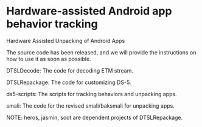 # Hardware-assisted Android app behavior tracking
Hardware Assisted Unpacking of Android Apps

The source code has been released, and we will provide the instructions on how to use it as soon as possible.

DTSLDecode: The code for decoding ETM stream.

DTSLRepackage: The code for customizing DS-5.

ds5-scripts: The scripts for tracking behaviors and unpacking apps.

smali: The code for the revised smali/baksmali for unpacking apps.

NOTE: heros, jasmin, soot are dependent projects of DTSLRepackage.
